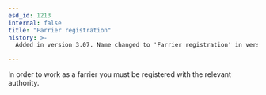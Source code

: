 ```yaml
---
esd_id: 1213
internal: false
title: "Farrier registration"
history: >-
  Added in version 3.07. Name changed to 'Farrier registration' in version 4.00.

---
```


In order to work as a farrier you must be registered with the relevant authority.

